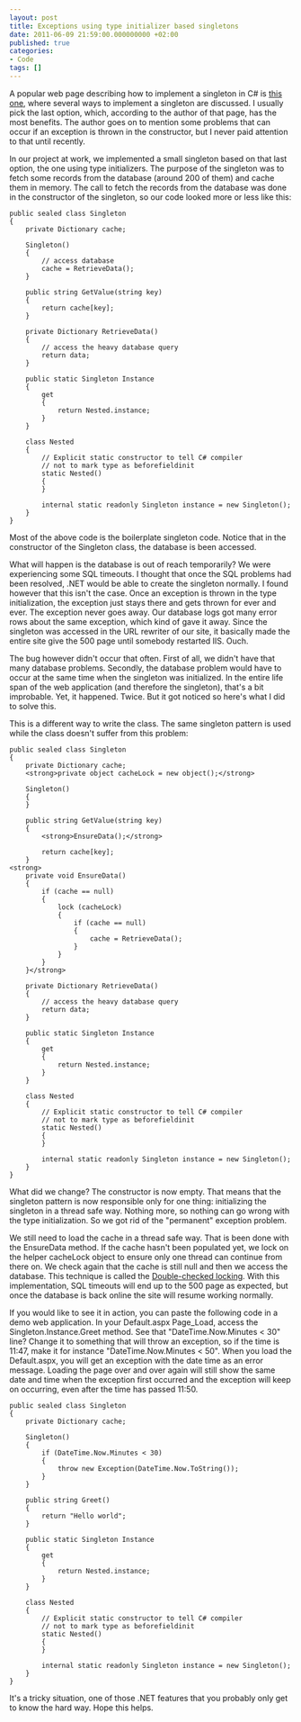 ```yaml
---
layout: post
title: Exceptions using type initializer based singletons
date: 2011-06-09 21:59:00.000000000 +02:00
published: true
categories:
- Code
tags: []
---
```


A popular web page describing how to implement a singleton in C# is <a href="http://www.yoda.arachsys.com/csharp/singleton.html" target="_blank">this one</a>, where several ways to implement a singleton are discussed. I usually pick the last option, which, according to the author of that page, has the most benefits. The author goes on to mention some problems that can occur if an exception is thrown in the constructor, but I never paid attention to that until recently.

In our project at work, we implemented a small singleton based on that last option, the one using type initializers. The purpose of the singleton was to fetch some records from the database (around 200 of them) and cache them in memory. The call to fetch the records from the database was done in the constructor of the singleton, so our code looked more or less like this:

```
public sealed class Singleton
{
    private Dictionary cache;

    Singleton()
    {
        // access database
        cache = RetrieveData();
    }

    public string GetValue(string key)
    {
        return cache[key];
    }

    private Dictionary RetrieveData()
    {
        // access the heavy database query
        return data;
    }

    public static Singleton Instance
    {
        get
        {
            return Nested.instance;
        }
    }

    class Nested
    {
        // Explicit static constructor to tell C# compiler
        // not to mark type as beforefieldinit
        static Nested()
        {
        }

        internal static readonly Singleton instance = new Singleton();
    }
}
```

Most of the above code is the boilerplate singleton code. Notice that in the constructor of the Singleton class, the database is been accessed.

What will happen is the database is out of reach temporarily? We were experiencing some SQL timeouts. I thought that once the SQL problems had been resolved, .NET would be able to create the singleton normally. I found however that this isn't the case. Once an exception is thrown in the type initialization, the exception just stays there and gets thrown for ever and ever. The exception never goes away. Our database logs got many error rows about the same exception, which kind of gave it away. Since the singleton was accessed in the URL rewriter of our site, it basically made the entire site give the 500 page until somebody restarted IIS. Ouch.

The bug however didn't occur that often. First of all, we didn't have that many database problems. Secondly, the database problem would have to occur at the same time when the singleton was initialized. In the entire life span of the web application (and therefore the singleton), that's a bit improbable. Yet, it happened. Twice. But it got noticed so here's what I did to solve this.

This is a different way to write the class. The same singleton pattern is used while the class doesn't suffer from this problem:

```
public sealed class Singleton
{
    private Dictionary cache;
    <strong>private object cacheLock = new object();</strong>

    Singleton()
    {
    }

    public string GetValue(string key)
    {
        <strong>EnsureData();</strong>

        return cache[key];
    }
<strong>
    private void EnsureData()
    {
        if (cache == null)
        {
            lock (cacheLock)
            {
                if (cache == null)
                {
                    cache = RetrieveData();
                }
            }
        }
    }</strong>

    private Dictionary RetrieveData()
    {
        // access the heavy database query
        return data;
    }

    public static Singleton Instance
    {
        get
        {
            return Nested.instance;
        }
    }

    class Nested
    {
        // Explicit static constructor to tell C# compiler
        // not to mark type as beforefieldinit
        static Nested()
        {
        }

        internal static readonly Singleton instance = new Singleton();
    }
}
```

What did we change? The constructor is now empty. That means that the singleton pattern is now responsible only for one thing: initializing the singleton in a thread safe way. Nothing more, so nothing can go wrong with the type initialization. So we got rid of the "permanent" exception problem.

We still need to load the cache in a thread safe way. That is been done with the EnsureData method. If the cache hasn't been populated yet, we lock on the helper cacheLock object to ensure only one thread can continue from there on. We check again that the cache is still null and then we access the database. This technique is called the <a href="http://en.wikipedia.org/wiki/Double-checked_locking" target="_blank">Double-checked locking</a>. With this implementation, SQL timeouts will end up to the 500 page as expected, but once the database is back online the site will resume working normally.

If you would like to see it in action, you can paste the following code in a demo web application. In your Default.aspx Page_Load, access the Singleton.Instance.Greet method. See that "DateTime.Now.Minutes < 30" line? Change it to something that will throw an exception, so if the time is 11:47, make it for instance "DateTime.Now.Minutes < 50". When you load the Default.aspx, you will get an exception with the date time as an error message. Loading the page over and over again will still show the same date and time when the exception first occurred and the exception will keep on occurring, even after the time has passed 11:50.

```
public sealed class Singleton
{
    private Dictionary cache;

    Singleton()
    {
        if (DateTime.Now.Minutes < 30)
        {
            throw new Exception(DateTime.Now.ToString());
        }
    }

    public string Greet()
    {
        return "Hello world";
    }

    public static Singleton Instance
    {
        get
        {
            return Nested.instance;
        }
    }

    class Nested
    {
        // Explicit static constructor to tell C# compiler
        // not to mark type as beforefieldinit
        static Nested()
        {
        }

        internal static readonly Singleton instance = new Singleton();
    }
}
```

It's a tricky situation, one of those .NET features that you probably only get to know the hard way. Hope this helps.
